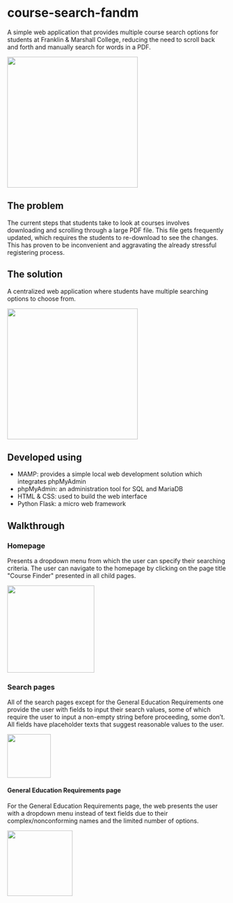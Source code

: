# course-search-fandm

A simple web application that provides multiple course search options for students at Franklin & Marshall College, reducing the need to scroll back and forth and manually search for words in a PDF.

<img src="https://i.imgur.com/yPSonyu.png" width=300>

## The problem
The current steps that students take to look at courses involves downloading and scrolling through a large PDF file. This file gets frequently updated, which requires the students to re-download to see the changes. This has proven to be inconvenient and aggravating the already stressful registering process.

## The solution
A centralized web application where students have multiple searching options to choose from.

<img src="https://i.imgur.com/aCacPwj.jpg" width=300>

## Developed using
- MAMP: provides a simple local web development solution which integrates phpMyAdmin 
- phpMyAdmin: an administration tool for SQL and MariaDB
- HTML & CSS: used to build the web interface
- Python Flask: a micro web framework 

## Walkthrough

### Homepage
Presents a dropdown menu from which the user can specify their searching criteria. The user can navigate to the homepage by clicking on the page title "Course Finder" presented in all child pages.

<img src="https://i.imgur.com/N1davQL.png" width=200>

### Search pages
All of the search pages except for the General Education Requirements one provide the user with fields to input their search values, some of which require the user to input a non-empty string before proceeding, some don’t. All fields have placeholder texts that suggest reasonable values to the user.

<img src="https://i.imgur.com/S1GUkxZ.png" width=100>

#### General Education Requirements page

For the General Education Requirements page, the web presents the user with a dropdown menu instead of text fields due to their complex/nonconforming names and the limited number of options. 

<img src="https://i.imgur.com/YGruSMK.png" width=150>




